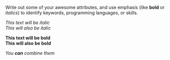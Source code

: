 Write out some of your awesome attributes, and use emphasis (like __bold__ or _italics_) to identify keywords, programming languages, or skills. 

*This text will be italic* <br>
_This will also be italic_

**This text will be bold** <br>
__This will also be bold__

_You **can** combine them_
